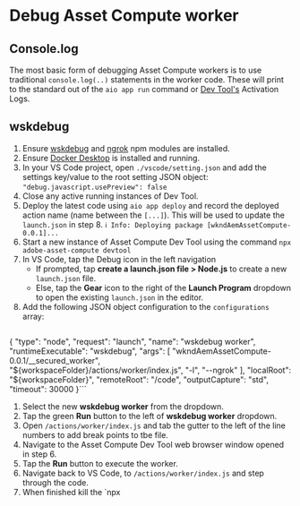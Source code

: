 # Debug Asset Compute worker



## Console.log

The most basic form of debugging Asset Compute workers is to use traditional `console.log(..)` statements in the worker code. These will print to the standard out of the `aio app run` command or [Dev Tool's](../develop/dev-tool.md) Activation Logs.

## wskdebug

1. Ensure [wskdebug](../set-up/development-environment.md#wskdebug) and [ngrok](../set-up/development-environment.md#ngork) npm modules are installed. 
1. Ensure [Docker Desktop](../set-up/development-environment.md#docker) is installed and running.
1. In your VS Code project, open `./vscode/setting.json` and add the settings key/value to the root setting JSON object:
    `"debug.javascript.usePreview": false`
1. Close any active running instances of Dev Tool.
1. Deploy the latest code using `aio app deploy`  and record the deployed action name (name between the `[...]`). This will be used to update the `launch.json` in step 8.
    `ℹ Info: Deploying package [wkndAemAssetCompute-0.0.1]...` 
1. Start a new instance of Asset Compute Dev Tool using the command `npx adobe-asset-compute devtool`
1. In VS Code, tap the Debug icon in the left navigation
    + If prompted, tap __create a launch.json file > Node.js__ to create a new `launch.json` file.
    + Else, tap the __Gear__ icon to the right of the __Launch Program__ dropdown to open the existing `launch.json` in the editor.
1. Add the following JSON object configuration to the `configurations` array:
    ```json
{
    "type": "node",
    "request": "launch",
    "name": "wskdebug worker",
    "runtimeExecutable": "wskdebug",
    "args": [
        "wkndAemAssetCompute-0.0.1/__secured_worker",    
        "${workspaceFolder}/actions/worker/index.js",   
        "-l",
        "--ngrok"
    ],
    "localRoot": "${workspaceFolder}",
    "remoteRoot": "/code",
    "outputCapture": "std",
    "timeout": 30000
}```
1. Select the new __wskdebug worker__ from the dropdown.
1. Tap the green __Run__ button to the left of __wskdebug worker__ dropdown.
1. Open `/actions/worker/index.js` and tab the gutter to the left of the line numbers to add break points to tbe file.
1. Navigate to the Asset Compute Dev Tool web browser window opened in step 6.
1. Tap the __Run__ button to execute the worker.
1. Navigate back to VS Code, to `/actions/worker/index.js` and step through the code.
1. When finished kill the `npx 